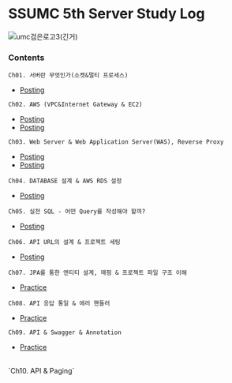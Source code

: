 # SSUMC 5th Server Study Log

![umc검은로고3(긴거)](https://github.com/SSUMC-5th-Server/taetae/assets/102507306/cff4bb90-2ba1-4a94-a14d-fa0ec4b8070a)


### Contents

`Ch01. 서버란 무엇인가(소켓&멀티 프로세스)`
- [Posting](https://oxdjww.tistory.com/entry/Ch01-%EC%84%9C%EB%B2%84%EB%9E%80-%EB%AC%B4%EC%97%87%EC%9D%B8%EA%B0%80%EC%86%8C%EC%BC%93%EB%A9%80%ED%8B%B0-%ED%94%84%EB%A1%9C%EC%84%B8%EC%8A%A4)
  
`Ch02. AWS (VPC&Internet Gateway & EC2)`
- [Posting](https://oxdjww.tistory.com/entry/Ch02-AWS-VPC-Internet-Gateway-EC2)
- [Posting](https://oxdjww.tistory.com/entry/Ch02-AWS-VPC-Internet-Gateway-EC2-%EC%8B%A4%EC%8A%B5)
  
`Ch03. Web Server & Web Application Server(WAS), Reverse Proxy`
- [Posting](https://oxdjww.tistory.com/entry/Ch03-Web-Server-WAS-Reverse-Proxy)
- [Posting](https://oxdjww.tistory.com/entry/Ch04-DATABASE-Design-AWS-RDS-Settings-Practice)
  
`Ch04. DATABASE 설계 & AWS RDS 설정`
- [Posting](https://oxdjww.tistory.com/entry/Ch04-DATABASE-Design-AWS-RDS-Settings-Practice)
  
`Ch05. 실전 SQL - 어떤 Query를 작성해야 할까?`
- [Posting](https://oxdjww.tistory.com/entry/Ch05-SQL)

`Ch06. API URL의 설계 & 프로젝트 세팅`
- [Posting](https://oxdjww.tistory.com/entry/Ch06-API-URL-Project-Configuration)

`Ch07. JPA를 통한 엔티티 설계, 매핑 & 프로젝트 파일 구조 이해`
- [Practice](https://github.com/oxdjww/umc5th-spring-practice/tree/week7)

`Ch08. API 응답 통일 & 에러 핸들러`
- [Practice](https://github.com/oxdjww/umc5th-spring-practice/tree/week8)

`Ch09. API & Swagger & Annotation`
- [Practice](https://github.com/oxdjww/umc5th-spring-practice/tree/week9)
<br>
`Ch10. API & Paging`
<br>
